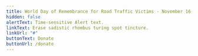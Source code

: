 ```yaml
---
title: World Day of Remembrance for Road Traffic Victims - November 16, 2025
hidden: false
alertText: Time-sensitive Alert text.
linkText: Erase sadistic rhombus turing spot tincture.
linkUrl: "#"
buttonText: Donate
buttonUrl: /donate
---
```


